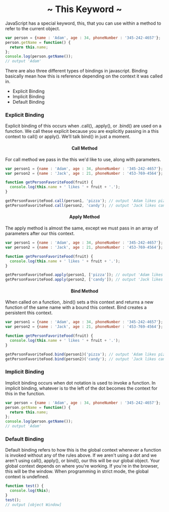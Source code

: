 <h1 align='center'>~ This Keyword ~</h1>

<p>JavaScript has a special keyword, this, that you can use within a method to refer to the current object.</p>

```javascript
var person = {name : 'Adam', age : 34, phoneNumber : '345-242-4657'};
person.getName = function() {
  return this.name;
};
console.log(person.getName());
// output 'Adam'
```

<p>There are also three different types of bindings in javascript. Binding basically mean how this is reference depending on the context it was called in.</p>

<ul>
  <li>Explicit Binding</li>
  <li>Implicit Binding</li>
  <li>Default Binding</li>
</ul>

<h3>Explicit Binding</h3>

<p>Explicit binding of this occurs when .call(), .apply(), or .bind() are used on a function. We call these explicit because you are explicitly passing in a this context to call() or apply(). We’ll talk bind() in just a moment.</p>

<h4 align='center'>Call Method</h4>

<p>For call method we pass in the this we'd like to use, along with parameters.</p>

```javascript
var person1 = {name : 'Adam', age : 34, phoneNumber : '345-242-4657'};
var person2 = {name : 'Jack', age : 21, phoneNumber : '453-769-4564'};

function getPersonFavoriteFood(fruit) {
  console.log(this.name + ' likes ' + fruit + '.');
}

getPersonFavoriteFood.call(person1, 'pizza'); // output 'Adam likes pizza.'
getPersonFavoriteFood.call(person2, 'candy'); // output 'Jack likes candy.'
```

<h4 align='center'>Apply Method</h4>

<p>The apply method is almost the same, except we must pass in an array of parameters after our this context.</p>

```javascript
var person1 = {name : 'Adam', age : 34, phoneNumber : '345-242-4657'};
var person2 = {name : 'Jack', age : 21, phoneNumber : '453-769-4564'};

function getPersonFavoriteFood(fruit) {
  console.log(this.name + ' likes ' + fruit + '.');
}

getPersonFavoriteFood.apply(person1, ['pizza']); // output 'Adam likes pizza.'
getPersonFavoriteFood.apply(person2, ['candy']); // output 'Jack likes candy.'

```

<h4 align='center'>Bind Method</h4>

<p>When called on a function, .bind() sets a this context and returns a new function of the same name with a bound this context. Bind creates a persistent this context.</p>

```javascript
var person1 = {name : 'Adam', age : 34, phoneNumber : '345-242-4657'};
var person2 = {name : 'Jack', age : 21, phoneNumber : '453-769-4564'};

function getPersonFavoriteFood(fruit) {
  console.log(this.name + ' likes ' + fruit + '.');
}

getPersonFavoriteFood.bind(person1)('pizza'); // output 'Adam likes pizza.'
getPersonFavoriteFood.bind(person2)('candy'); // output 'Jack likes candy.'
```

<h3>Implicit Binding</h3>

<p>Implicit binding occurs when dot notation is used to invoke a function. In implicit binding, whatever is to the left of the dot becomes the context for this in the function.</p>

```javascript
var person = {name : 'Adam', age : 34, phoneNumber : '345-242-4657'};
person.getName = function() {
  return this.name;
};
console.log(person.getName());
// output 'Adam'
```

<h3>Default Binding</h3>

<p>Default binding refers to how this is the global context whenever a function is invoked without any of the rules above. If we aren't using a dot and we aren't using call(), apply(), or bind(), our this will be our global object. Your global context depends on where you're working. If you're in the browser, this will be the window. When programming in strict mode, the global context is undefined.</p>

```javascript
function test() {
  console.log(this);
}
test();
// output [object Window] 
```
